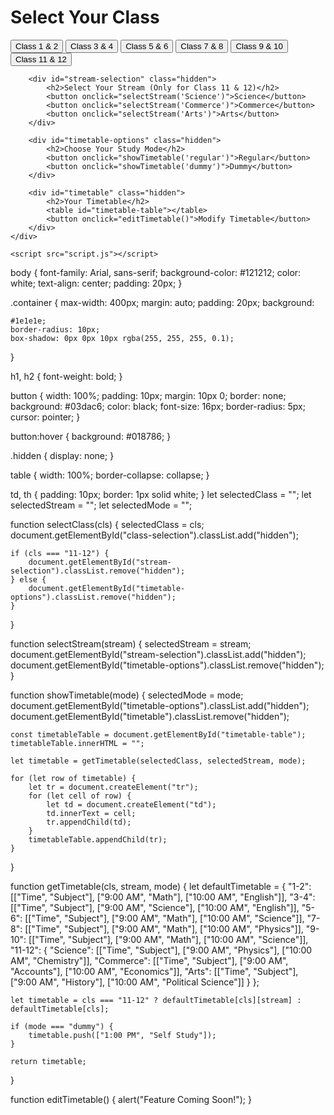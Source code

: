 <!DOCTYPE html>
<html lang="en">
<head>
    <meta charset="UTF-8">
    <meta name="viewport" content="width=device-width, initial-scale=1.0">
    <title>Timetable - AcademeForge</title>
    <link rel="stylesheet" href="styles.css">
</head>
<body>
    <div class="container">
        <h1>Select Your Class</h1>
        <div id="class-selection">
            <button onclick="selectClass('1-2')">Class 1 & 2</button>
            <button onclick="selectClass('3-4')">Class 3 & 4</button>
            <button onclick="selectClass('5-6')">Class 5 & 6</button>
            <button onclick="selectClass('7-8')">Class 7 & 8</button>
            <button onclick="selectClass('9-10')">Class 9 & 10</button>
            <button onclick="selectClass('11-12')">Class 11 & 12</button>
        </div>

        <div id="stream-selection" class="hidden">
            <h2>Select Your Stream (Only for Class 11 & 12)</h2>
            <button onclick="selectStream('Science')">Science</button>
            <button onclick="selectStream('Commerce')">Commerce</button>
            <button onclick="selectStream('Arts')">Arts</button>
        </div>

        <div id="timetable-options" class="hidden">
            <h2>Choose Your Study Mode</h2>
            <button onclick="showTimetable('regular')">Regular</button>
            <button onclick="showTimetable('dummy')">Dummy</button>
        </div>

        <div id="timetable" class="hidden">
            <h2>Your Timetable</h2>
            <table id="timetable-table"></table>
            <button onclick="editTimetable()">Modify Timetable</button>
        </div>
    </div>

    <script src="script.js"></script>
</body>


</script>


body {
    font-family: Arial, sans-serif;
    background-color: #121212;
    color: white;
    text-align: center;
    padding: 20px;
}

.container {
    max-width: 400px;
    margin: auto;
    padding: 20px;
    background:</script>

    #1e1e1e;
    border-radius: 10px;
    box-shadow: 0px 0px 10px rgba(255, 255, 255, 0.1);
}

h1, h2 {
    font-weight: bold;
}

button {
    width: 100%;
    padding: 10px;
    margin: 10px 0;
    border: none;
    background: #03dac6;
    color: black;
    font-size: 16px;
    border-radius: 5px;
    cursor: pointer;
}

button:hover {
    background: #018786;
}

.hidden {
    display: none;
}

table {
    width: 100%;
    border-collapse: collapse;
}

td, th {
    padding: 10px;
    border: 1px solid white;
}
</script>
let selectedClass = "";
let selectedStream = "";
let selectedMode = "";

function selectClass(cls) {
    selectedClass = cls;
    document.getElementById("class-selection").classList.add("hidden");

    if (cls === "11-12") {
        document.getElementById("stream-selection").classList.remove("hidden");
    } else {
        document.getElementById("timetable-options").classList.remove("hidden");
    }
}

function selectStream(stream) {
    selectedStream = stream;
    document.getElementById("stream-selection").classList.add("hidden");
    document.getElementById("timetable-options").classList.remove("hidden");
}

function showTimetable(mode) {
    selectedMode = mode;
    document.getElementById("timetable-options").classList.add("hidden");
    document.getElementById("timetable").classList.remove("hidden");
    
    const timetableTable = document.getElementById("timetable-table");
    timetableTable.innerHTML = "";

    let timetable = getTimetable(selectedClass, selectedStream, mode);
    
    for (let row of timetable) {
        let tr = document.createElement("tr");
        for (let cell of row) {
            let td = document.createElement("td");
            td.innerText = cell;
            tr.appendChild(td);
        }
        timetableTable.appendChild(tr);
    }
}

function getTimetable(cls, stream, mode) {
    let defaultTimetable = {
        "1-2": [["Time", "Subject"], ["9:00 AM", "Math"], ["10:00 AM", "English"]],
        "3-4": [["Time", "Subject"], ["9:00 AM", "Science"], ["10:00 AM", "English"]],
        "5-6": [["Time", "Subject"], ["9:00 AM", "Math"], ["10:00 AM", "Science"]],
        "7-8": [["Time", "Subject"], ["9:00 AM", "Math"], ["10:00 AM", "Physics"]],
        "9-10": [["Time", "Subject"], ["9:00 AM", "Math"], ["10:00 AM", "Science"]],
        "11-12": {
            "Science": [["Time", "Subject"], ["9:00 AM", "Physics"], ["10:00 AM", "Chemistry"]],
            "Commerce": [["Time", "Subject"], ["9:00 AM", "Accounts"], ["10:00 AM", "Economics"]],
            "Arts": [["Time", "Subject"], ["9:00 AM", "History"], ["10:00 AM", "Political Science"]]
        }
    };

    let timetable = cls === "11-12" ? defaultTimetable[cls][stream] : defaultTimetable[cls];

    if (mode === "dummy") {
        timetable.push(["1:00 PM", "Self Study"]);
    }

    return timetable;
}

function editTimetable() {
    alert("Feature Coming Soon!");
}
</script>

</body>
</html>